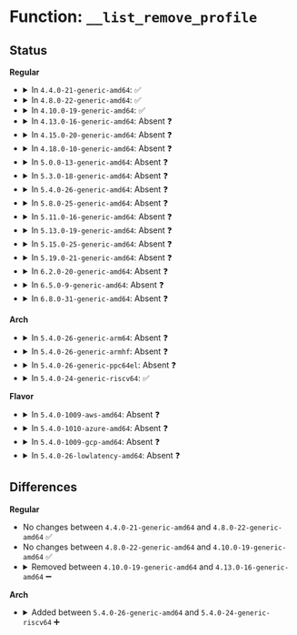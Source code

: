 # Function: <code>__list_remove_profile</code>

## Status
<b>Regular</b>
<ul>
<li>
<details>
<summary>In <code>4.4.0-21-generic-amd64</code>: ✅</summary>

```c
void __list_remove_profile(struct aa_profile * profile)
```

```json
{
  "name": "__list_remove_profile",
  "collision_type": "Unique Static",
  "inline_type": "No",
  "funcs": [
    {
      "addr": 18446744071582511408,
      "name": "__list_remove_profile",
      "external": false,
      "loc": "security/apparmor/policy.c:144",
      "file": "security/apparmor/policy.c",
      "inline": "seen, unknown",
      "caller_inline": [],
      "caller_func": [
        "security/apparmor/policy.c:__replace_profile",
        "security/apparmor/policy.c:__remove_profile"
      ]
    }
  ],
  "symbols": [
    {
      "addr": 18446744071582511408,
      "name": "__list_remove_profile",
      "section": ".text",
      "bind": "STB_LOCAL",
      "size": 224
    }
  ]
}
```
</details>
</li>
<li>
<details>
<summary>In <code>4.8.0-22-generic-amd64</code>: ✅</summary>

```c
void __list_remove_profile(struct aa_profile * profile)
```

```json
{
  "name": "__list_remove_profile",
  "collision_type": "Unique Static",
  "inline_type": "No",
  "funcs": [
    {
      "addr": 18446744071582746784,
      "name": "__list_remove_profile",
      "external": false,
      "loc": "security/apparmor/policy.c:158",
      "file": "security/apparmor/policy.c",
      "inline": "seen, unknown",
      "caller_inline": [],
      "caller_func": [
        "security/apparmor/policy.c:__replace_profile",
        "security/apparmor/policy.c:__remove_profile"
      ]
    }
  ],
  "symbols": [
    {
      "addr": 18446744071582746784,
      "name": "__list_remove_profile",
      "section": ".text",
      "bind": "STB_LOCAL",
      "size": 269
    }
  ]
}
```
</details>
</li>
<li>
<details>
<summary>In <code>4.10.0-19-generic-amd64</code>: ✅</summary>

```c
void __list_remove_profile(struct aa_profile * profile)
```

```json
{
  "name": "__list_remove_profile",
  "collision_type": "Unique Static",
  "inline_type": "No",
  "funcs": [
    {
      "addr": 18446744071582841920,
      "name": "__list_remove_profile",
      "external": false,
      "loc": "security/apparmor/policy.c:158",
      "file": "security/apparmor/policy.c",
      "inline": "seen, unknown",
      "caller_inline": [],
      "caller_func": [
        "security/apparmor/policy.c:__replace_profile",
        "security/apparmor/policy.c:__remove_profile"
      ]
    }
  ],
  "symbols": [
    {
      "addr": 18446744071582841920,
      "name": "__list_remove_profile",
      "section": ".text",
      "bind": "STB_LOCAL",
      "size": 273
    }
  ]
}
```
</details>
</li>
<li>
<details>
<summary>In <code>4.13.0-16-generic-amd64</code>: Absent ❓</summary>

```json
{
  "name": "__list_remove_profile",
  "collision_type": "Unique Static",
  "inline_type": "Full",
  "funcs": [
    {
      "addr": 18446744071582923349,
      "name": "__list_remove_profile",
      "external": false,
      "loc": "security/apparmor/policy.c:143",
      "file": "security/apparmor/policy.c",
      "inline": "not declared, inlined",
      "caller_inline": [
        "security/apparmor/policy.c:__replace_profile",
        "security/apparmor/policy.c:__remove_profile"
      ],
      "caller_func": []
    }
  ],
  "symbols": []
}
```
</details>
</li>
<li>
<details>
<summary>In <code>4.15.0-20-generic-amd64</code>: Absent ❓</summary>

```json
{
  "name": "__list_remove_profile",
  "collision_type": "Unique Static",
  "inline_type": "Full",
  "funcs": [
    {
      "addr": 18446744071583082583,
      "name": "__list_remove_profile",
      "external": false,
      "loc": "security/apparmor/policy.c:143",
      "file": "security/apparmor/policy.c",
      "inline": "not declared, inlined",
      "caller_inline": [
        "security/apparmor/policy.c:__replace_profile",
        "security/apparmor/policy.c:__remove_profile"
      ],
      "caller_func": []
    }
  ],
  "symbols": []
}
```
</details>
</li>
<li>
<details>
<summary>In <code>4.18.0-10-generic-amd64</code>: Absent ❓</summary>

```json
{
  "name": "__list_remove_profile",
  "collision_type": "Unique Static",
  "inline_type": "Full",
  "funcs": [
    {
      "addr": 18446744071583285347,
      "name": "__list_remove_profile",
      "external": false,
      "loc": "security/apparmor/policy.c:143",
      "file": "security/apparmor/policy.c",
      "inline": "not declared, inlined",
      "caller_inline": [
        "security/apparmor/policy.c:__replace_profile",
        "security/apparmor/policy.c:__remove_profile"
      ],
      "caller_func": []
    }
  ],
  "symbols": []
}
```
</details>
</li>
<li>
<details>
<summary>In <code>5.0.0-13-generic-amd64</code>: Absent ❓</summary>

```json
{
  "name": "__list_remove_profile",
  "collision_type": "Unique Static",
  "inline_type": "Full",
  "funcs": [
    {
      "addr": 18446744071583403731,
      "name": "__list_remove_profile",
      "external": false,
      "loc": "security/apparmor/policy.c:143",
      "file": "security/apparmor/policy.c",
      "inline": "not declared, inlined",
      "caller_inline": [
        "security/apparmor/policy.c:__replace_profile",
        "security/apparmor/policy.c:__remove_profile"
      ],
      "caller_func": []
    }
  ],
  "symbols": []
}
```
</details>
</li>
<li>
<details>
<summary>In <code>5.3.0-18-generic-amd64</code>: Absent ❓</summary>

```json
{
  "name": "__list_remove_profile",
  "collision_type": "Unique Static",
  "inline_type": "Full",
  "funcs": [
    {
      "addr": 18446744071583589977,
      "name": "__list_remove_profile",
      "external": false,
      "loc": "security/apparmor/policy.c:138",
      "file": "security/apparmor/policy.c",
      "inline": "not declared, inlined",
      "caller_inline": [
        "security/apparmor/policy.c:__replace_profile",
        "security/apparmor/policy.c:__remove_profile"
      ],
      "caller_func": []
    }
  ],
  "symbols": []
}
```
</details>
</li>
<li>
<details>
<summary>In <code>5.4.0-26-generic-amd64</code>: Absent ❓</summary>

```json
{
  "name": "__list_remove_profile",
  "collision_type": "Unique Static",
  "inline_type": "Full",
  "funcs": [
    {
      "addr": 18446744071583696137,
      "name": "__list_remove_profile",
      "external": false,
      "loc": "security/apparmor/policy.c:138",
      "file": "security/apparmor/policy.c",
      "inline": "not declared, inlined",
      "caller_inline": [
        "security/apparmor/policy.c:__replace_profile",
        "security/apparmor/policy.c:__remove_profile"
      ],
      "caller_func": []
    }
  ],
  "symbols": []
}
```
</details>
</li>
<li>
<details>
<summary>In <code>5.8.0-25-generic-amd64</code>: Absent ❓</summary>

```json
{
  "name": "__list_remove_profile",
  "collision_type": "Unique Static",
  "inline_type": "Full",
  "funcs": [
    {
      "addr": 18446744071584072572,
      "name": "__list_remove_profile",
      "external": false,
      "loc": "security/apparmor/policy.c:138",
      "file": "security/apparmor/policy.c",
      "inline": "not declared, inlined",
      "caller_inline": [
        "security/apparmor/policy.c:aa_remove_profiles",
        "security/apparmor/policy.c:__replace_profile",
        "security/apparmor/policy.c:__aa_profile_list_release"
      ],
      "caller_func": []
    }
  ],
  "symbols": []
}
```
</details>
</li>
<li>
<details>
<summary>In <code>5.11.0-16-generic-amd64</code>: Absent ❓</summary>

```json
{
  "name": "__list_remove_profile",
  "collision_type": "Unique Static",
  "inline_type": "Full",
  "funcs": [
    {
      "addr": 18446744071584191980,
      "name": "__list_remove_profile",
      "external": false,
      "loc": "security/apparmor/policy.c:138",
      "file": "security/apparmor/policy.c",
      "inline": "not declared, inlined",
      "caller_inline": [
        "security/apparmor/policy.c:aa_remove_profiles",
        "security/apparmor/policy.c:__replace_profile",
        "security/apparmor/policy.c:__aa_profile_list_release"
      ],
      "caller_func": []
    }
  ],
  "symbols": []
}
```
</details>
</li>
<li>
<details>
<summary>In <code>5.13.0-19-generic-amd64</code>: Absent ❓</summary>

```json
{
  "name": "__list_remove_profile",
  "collision_type": "Unique Static",
  "inline_type": "Full",
  "funcs": [
    {
      "addr": 18446744071584218868,
      "name": "__list_remove_profile",
      "external": false,
      "loc": "security/apparmor/policy.c:138",
      "file": "security/apparmor/policy.c",
      "inline": "not declared, inlined",
      "caller_inline": [
        "security/apparmor/policy.c:aa_remove_profiles",
        "security/apparmor/policy.c:__replace_profile",
        "security/apparmor/policy.c:__aa_profile_list_release"
      ],
      "caller_func": []
    }
  ],
  "symbols": []
}
```
</details>
</li>
<li>
<details>
<summary>In <code>5.15.0-25-generic-amd64</code>: Absent ❓</summary>

```json
{
  "name": "__list_remove_profile",
  "collision_type": "Unique Static",
  "inline_type": "Full",
  "funcs": [
    {
      "addr": 18446744071584604308,
      "name": "__list_remove_profile",
      "external": false,
      "loc": "security/apparmor/policy.c:138",
      "file": "security/apparmor/policy.c",
      "inline": "not declared, inlined",
      "caller_inline": [
        "security/apparmor/policy.c:aa_remove_profiles",
        "security/apparmor/policy.c:__replace_profile",
        "security/apparmor/policy.c:__aa_profile_list_release"
      ],
      "caller_func": []
    }
  ],
  "symbols": []
}
```
</details>
</li>
<li>
<details>
<summary>In <code>5.19.0-21-generic-amd64</code>: Absent ❓</summary>

```json
{
  "name": "__list_remove_profile",
  "collision_type": "Unique Static",
  "inline_type": "Full",
  "funcs": [
    {
      "addr": 18446744071585253382,
      "name": "__list_remove_profile",
      "external": false,
      "loc": "security/apparmor/policy.c:140",
      "file": "security/apparmor/policy.c",
      "inline": "not declared, inlined",
      "caller_inline": [
        "security/apparmor/policy.c:aa_remove_profiles",
        "security/apparmor/policy.c:__replace_profile",
        "security/apparmor/policy.c:__aa_profile_list_release"
      ],
      "caller_func": []
    }
  ],
  "symbols": []
}
```
</details>
</li>
<li>
<details>
<summary>In <code>6.2.0-20-generic-amd64</code>: Absent ❓</summary>

```json
{
  "name": "__list_remove_profile",
  "collision_type": "Unique Static",
  "inline_type": "Full",
  "funcs": [
    {
      "addr": 18446744071585987238,
      "name": "__list_remove_profile",
      "external": false,
      "loc": "security/apparmor/policy.c:142",
      "file": "security/apparmor/policy.c",
      "inline": "not declared, inlined",
      "caller_inline": [
        "security/apparmor/policy.c:aa_remove_profiles",
        "security/apparmor/policy.c:__replace_profile",
        "security/apparmor/policy.c:__aa_profile_list_release"
      ],
      "caller_func": []
    }
  ],
  "symbols": []
}
```
</details>
</li>
<li>
<details>
<summary>In <code>6.5.0-9-generic-amd64</code>: Absent ❓</summary>

```json
{
  "name": "__list_remove_profile",
  "collision_type": "Unique Static",
  "inline_type": "Full",
  "funcs": [
    {
      "addr": 18446744071586219718,
      "name": "__list_remove_profile",
      "external": false,
      "loc": "security/apparmor/policy.c:179",
      "file": "security/apparmor/policy.c",
      "inline": "not declared, inlined",
      "caller_inline": [
        "security/apparmor/policy.c:aa_remove_profiles",
        "security/apparmor/policy.c:__replace_profile",
        "security/apparmor/policy.c:__aa_profile_list_release"
      ],
      "caller_func": []
    }
  ],
  "symbols": []
}
```
</details>
</li>
<li>
<details>
<summary>In <code>6.8.0-31-generic-amd64</code>: Absent ❓</summary>

```json
{
  "name": "__list_remove_profile",
  "collision_type": "Unique Static",
  "inline_type": "Full",
  "funcs": [
    {
      "addr": 18446744071586472278,
      "name": "__list_remove_profile",
      "external": false,
      "loc": "security/apparmor/policy.c:180",
      "file": "security/apparmor/policy.c",
      "inline": "not declared, inlined",
      "caller_inline": [
        "security/apparmor/policy.c:aa_remove_profiles",
        "security/apparmor/policy.c:__replace_profile",
        "security/apparmor/policy.c:__aa_profile_list_release"
      ],
      "caller_func": []
    }
  ],
  "symbols": []
}
```
</details>
</li>
</ul>
<b>Arch</b>
<ul>
<li>
<details>
<summary>In <code>5.4.0-26-generic-arm64</code>: Absent ❓</summary>

```json
{
  "name": "__list_remove_profile",
  "collision_type": "Unique Static",
  "inline_type": "Full",
  "funcs": [
    {
      "addr": 18446603336495489728,
      "name": "__list_remove_profile",
      "external": false,
      "loc": "security/apparmor/policy.c:138",
      "file": "security/apparmor/policy.c",
      "inline": "not declared, inlined",
      "caller_inline": [
        "security/apparmor/policy.c:__replace_profile",
        "security/apparmor/policy.c:__remove_profile"
      ],
      "caller_func": []
    }
  ],
  "symbols": []
}
```
</details>
</li>
<li>
<details>
<summary>In <code>5.4.0-26-generic-armhf</code>: Absent ❓</summary>

```json
{
  "name": "__list_remove_profile",
  "collision_type": "Unique Static",
  "inline_type": "Full",
  "funcs": [
    {
      "addr": 3228857252,
      "name": "__list_remove_profile",
      "external": false,
      "loc": "security/apparmor/policy.c:138",
      "file": "security/apparmor/policy.c",
      "inline": "not declared, inlined",
      "caller_inline": [
        "security/apparmor/policy.c:__replace_profile",
        "security/apparmor/policy.c:__remove_profile"
      ],
      "caller_func": []
    }
  ],
  "symbols": []
}
```
</details>
</li>
<li>
<details>
<summary>In <code>5.4.0-26-generic-ppc64el</code>: Absent ❓</summary>

```json
{
  "name": "__list_remove_profile",
  "collision_type": "Unique Static",
  "inline_type": "Full",
  "funcs": [
    {
      "addr": 13835058055289552144,
      "name": "__list_remove_profile",
      "external": false,
      "loc": "security/apparmor/policy.c:138",
      "file": "security/apparmor/policy.c",
      "inline": "not declared, inlined",
      "caller_inline": [
        "security/apparmor/policy.c:__replace_profile",
        "security/apparmor/policy.c:__remove_profile"
      ],
      "caller_func": []
    }
  ],
  "symbols": []
}
```
</details>
</li>
<li>
<details>
<summary>In <code>5.4.0-24-generic-riscv64</code>: ✅</summary>

```c
void __list_remove_profile(struct aa_profile * profile)
```

```json
{
  "name": "__list_remove_profile",
  "collision_type": "Unique Static",
  "inline_type": "No",
  "funcs": [
    {
      "addr": 18446743936274672488,
      "name": "__list_remove_profile",
      "external": false,
      "loc": "security/apparmor/policy.c:138",
      "file": "security/apparmor/policy.c",
      "inline": "seen, unknown",
      "caller_inline": [],
      "caller_func": [
        "security/apparmor/policy.c:__replace_profile",
        "security/apparmor/policy.c:__remove_profile"
      ]
    }
  ],
  "symbols": [
    {
      "addr": 18446743936274672488,
      "name": "__list_remove_profile",
      "section": ".text",
      "bind": "STB_LOCAL",
      "size": 84
    }
  ]
}
```
</details>
</li>
</ul>
<b>Flavor</b>
<ul>
<li>
<details>
<summary>In <code>5.4.0-1009-aws-amd64</code>: Absent ❓</summary>

```json
{
  "name": "__list_remove_profile",
  "collision_type": "Unique Static",
  "inline_type": "Full",
  "funcs": [
    {
      "addr": 18446744071583664873,
      "name": "__list_remove_profile",
      "external": false,
      "loc": "security/apparmor/policy.c:138",
      "file": "security/apparmor/policy.c",
      "inline": "not declared, inlined",
      "caller_inline": [
        "security/apparmor/policy.c:__replace_profile",
        "security/apparmor/policy.c:__remove_profile"
      ],
      "caller_func": []
    }
  ],
  "symbols": []
}
```
</details>
</li>
<li>
<details>
<summary>In <code>5.4.0-1010-azure-amd64</code>: Absent ❓</summary>

```json
{
  "name": "__list_remove_profile",
  "collision_type": "Unique Static",
  "inline_type": "Full",
  "funcs": [
    {
      "addr": 18446744071583601929,
      "name": "__list_remove_profile",
      "external": false,
      "loc": "security/apparmor/policy.c:138",
      "file": "security/apparmor/policy.c",
      "inline": "not declared, inlined",
      "caller_inline": [
        "security/apparmor/policy.c:__replace_profile",
        "security/apparmor/policy.c:__remove_profile"
      ],
      "caller_func": []
    }
  ],
  "symbols": []
}
```
</details>
</li>
<li>
<details>
<summary>In <code>5.4.0-1009-gcp-amd64</code>: Absent ❓</summary>

```json
{
  "name": "__list_remove_profile",
  "collision_type": "Unique Static",
  "inline_type": "Full",
  "funcs": [
    {
      "addr": 18446744071583648649,
      "name": "__list_remove_profile",
      "external": false,
      "loc": "security/apparmor/policy.c:138",
      "file": "security/apparmor/policy.c",
      "inline": "not declared, inlined",
      "caller_inline": [
        "security/apparmor/policy.c:__replace_profile",
        "security/apparmor/policy.c:__remove_profile"
      ],
      "caller_func": []
    }
  ],
  "symbols": []
}
```
</details>
</li>
<li>
<details>
<summary>In <code>5.4.0-26-lowlatency-amd64</code>: Absent ❓</summary>

```json
{
  "name": "__list_remove_profile",
  "collision_type": "Unique Static",
  "inline_type": "Full",
  "funcs": [
    {
      "addr": 18446744071583746985,
      "name": "__list_remove_profile",
      "external": false,
      "loc": "security/apparmor/policy.c:138",
      "file": "security/apparmor/policy.c",
      "inline": "not declared, inlined",
      "caller_inline": [
        "security/apparmor/policy.c:__replace_profile",
        "security/apparmor/policy.c:__remove_profile"
      ],
      "caller_func": []
    }
  ],
  "symbols": []
}
```
</details>
</li>
</ul>

## Differences
<b>Regular</b>
<ul>
<li>
No changes between <code>4.4.0-21-generic-amd64</code> and <code>4.8.0-22-generic-amd64</code> ✅
</li>
<li>
No changes between <code>4.8.0-22-generic-amd64</code> and <code>4.10.0-19-generic-amd64</code> ✅
</li>
<li>
<details>
<summary>Removed between <code>4.10.0-19-generic-amd64</code> and <code>4.13.0-16-generic-amd64</code> ➖</summary>

```c
void __list_remove_profile(struct aa_profile * profile)
```
</details>
</li>
</ul>
<b>Arch</b>
<ul>
<li>
<details>
<summary>Added between <code>5.4.0-26-generic-amd64</code> and <code>5.4.0-24-generic-riscv64</code> ➕</summary>

```c
void __list_remove_profile(struct aa_profile * profile)
```
</details>
</li>
</ul>
